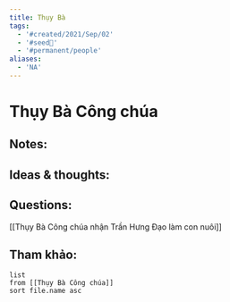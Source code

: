 ```yaml
---
title: Thụy Bà
tags:
  - '#created/2021/Sep/02'
  - '#seed🥜'
  - '#permanent/people'
aliases:
  - 'NA'
---
```

# Thụy Bà Công chúa

## Notes:


## Ideas & thoughts:

## Questions:
[[Thụy Bà Công chúa nhận Trần Hưng Đạo làm con nuôi]]

## Tham khảo:
```dataview
list
from [[Thụy Bà Công chúa]]
sort file.name asc
```